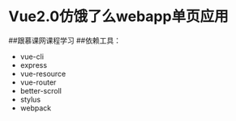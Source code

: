 # Vue2.0仿饿了么webapp单页应用
##跟慕课网课程学习
##依赖工具：
- vue-cli
- express
- vue-resource
- vue-router
- better-scroll
- stylus
- webpack
